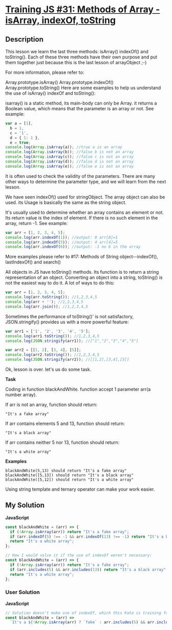 # [Training JS #31: Methods of Array - isArray, indexOf, toString](https://www.codewars.com/kata/5732b0351eb838d03300101d)

## Description

This lesson we learn the last three methods: isArray() indexOf() and toString(). Each of these three methods have their own purpose and put them together just because this is the last lesson of arrayObject ;-)

For more information, please refer to:

Array.prototype.isArray()
Array.prototype.indexOf()
Array.prototype.toString()
Here are some examples to help us understand the use of isArray() indexOf and toString():

isarray() is a static method, its main-body can only be Array. it returns a Boolean value, which means that the parameter is an array or not. See example:

```js
var a = [1],
  b = 1,
  c = '1',
  d = { 1: 1 },
  e = true;
console.log(Array.isArray(a)); //true a is an array
console.log(Array.isArray(b)); //false b is not an array
console.log(Array.isArray(c)); //false c is not an array
console.log(Array.isArray(d)); //false d is not an array
console.log(Array.isArray(e)); //false e is not an array
```

It is often used to check the validity of the parameters. There are many other ways to determine the parameter type, and we will learn from the next lesson.

We have seen indexOf() used for stringObject. The array object can also be used. its Usage is basically the same as the string object.

It's usually used to determine whether an array contains an element or not. Its return value is the index of element. If there is no such element in the array, return -1. See example:

```js
var arr = [1, 2, 3, 4, 5];
console.log(arr.indexOf(1)); //output: 0 arr[0]=1
console.log(arr.indexOf(5)); //output: 4 arr[4]=5
console.log(arr.indexOf(6)); //output: -1 no 6 in the array
```

More examples please refer to #17: Methods of String object--indexOf(), lastIndexOf() and search()

All objects in JS have toString() methods. Its function is to return a string representation of an object. Converting an object into a string, toString() is not the easiest way to do it. A lot of ways to do this:

```js
var arr = [1, 2, 3, 4, 5];
console.log(arr.toString()); //1,2,3,4,5
console.log(arr + ''); //1,2,3,4,5
console.log(arr.join()); //1,2,3,4,5
```

Sometimes the performance of toString()' is not satisfactory, JSON.stringify() provides us with a more powerful feature:

```js
var arr1 = ['1', '2', '3', '4', '5'];
console.log(arr1.toString()); //1,2,3,4,5
console.log(JSON.stringify(arr1)); //["1","2","3","4","5"]

var arr2 = [[1, 2], [3, 4], [5]];
console.log(arr2.toString()); //1,2,3,4,5
console.log(JSON.stringify(arr2)); //[[1,2],[3,4],[5]]
```

Ok, lesson is over. let's us do some task.

**Task**

Coding in function blackAndWhite. function accept 1 parameter arr(a number array).

If arr is not an array, function should return:

```
"It's a fake array"
```

If arr contains elements 5 and 13, function should return:

```
"It's a black array"
```

If arr contains neither 5 nor 13, function should return:

```
"It's a white array"
```

**Examples**

```
blackAndWhite(5,13) should return "It's a fake array"
blackAndWhite([5,13]) should return "It's a black array"
blackAndWhite([5,12]) should return "It's a white array"
```

Using string template and ternary operator can make your work easier.

## My Solution

**JavaScript**

```js
const blackAndWhite = (arr) => {
  if (!Array.isArray(arr)) return "It's a fake array";
  if (arr.indexOf(5) !== -1 && arr.indexOf(13) !== -1) return "It's a black array";
  return "It's a white array";
};
```

```js
// How I would solve it if the use of indexOf weren't necessary:
const blackAndWhite = (arr) => {
  if (!Array.isArray(arr)) return "It's a fake array";
  if (arr.includes(5) && arr.includes(13)) return "It's a black array";
  return "It's a white array";
};
```

### User Solution

**JavaScript**

```js
// Solution doesn't make use of indexOf, which this Kata is training for
const blackAndWhite = (arr) =>
  `It's a ${!Array.isArray(arr) ? `fake` : arr.includes(5) && arr.includes(13) ? `black` : `white`} array`;
```

